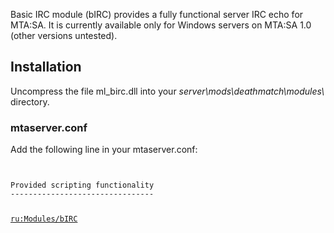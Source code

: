 <pageclass class="#0099AA" subcaption="Basic IRC Module"></pageclass>

Basic IRC module (bIRC) provides a fully functional server IRC echo for MTA:SA. It is currently available only for Windows servers on MTA:SA 1.0 (other versions untested).

Installation
------------

Uncompress the file ml\_birc.dll into your *server\\mods\\deathmatch\\modules\\* directory.

### mtaserver.conf

Add the following line in your mtaserver.conf: <code lang="xml"> <module src="ml_birc" />

</syntaxhighlight>
Provided scripting functionality
--------------------------------

[ru:Modules/bIRC](/docs/ru:modules/birc.md "wikilink")
